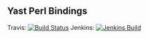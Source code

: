 ## Yast Perl Bindings

Travis:  [![Build Status](https://travis-ci.org/yast/yast-perl-bindings.svg?branch=master)](https://travis-ci.org/yast/yast-perl-bindings)
Jenkins: [![Jenkins Build](http://img.shields.io/jenkins/s/https/ci.opensuse.org/yast-perl-bindings-master.svg)](https://ci.opensuse.org/view/Yast/job/yast-perl-bindings-master/)
